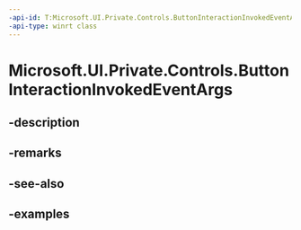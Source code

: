 ```yaml
---
-api-id: T:Microsoft.UI.Private.Controls.ButtonInteractionInvokedEventArgs
-api-type: winrt class
---
```


# Microsoft.UI.Private.Controls.ButtonInteractionInvokedEventArgs

<!--
public sealed class ButtonInteractionInvokedEventArgs
-->


## -description

## -remarks

## -see-also

## -examples


